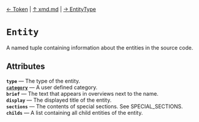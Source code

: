 [&#8592; Token](xmd--token.md) | [&#8593; xmd.md](xmd.md) | [&#8594; EntityType](xmd--entitytype.md)
# `Entity`

A named tuple containing information about the entities in the source code.


## Attributes
**`type`** &#8213; The type of the entity.  
**[`category`](xmd--entity--category.md)** &#8213; A user defined category.  
**`brief`** &#8213; The text that appears in overviews next to the name.  
**`display`** &#8213; The displayed title of the entity.  
**`sections`** &#8213; The contents of special sections. See SPECIAL_SECTIONS.  
**`childs`** &#8213; A list containing all child entities of the entity.  
